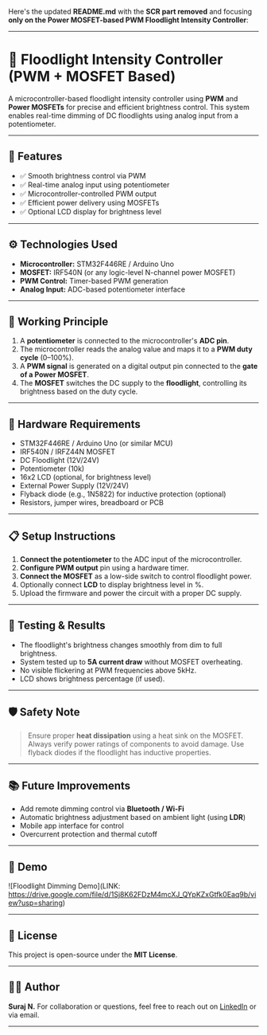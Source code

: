 Here's the updated **README.md** with the **SCR part removed** and focusing **only on the Power MOSFET-based PWM Floodlight Intensity Controller**:

---

# 🌟 Floodlight Intensity Controller (PWM + MOSFET Based)

A microcontroller-based floodlight intensity controller using **PWM** and **Power MOSFETs** for precise and efficient brightness control. This system enables real-time dimming of DC floodlights using analog input from a potentiometer.

---

## 📌 Features

* ✅ Smooth brightness control via PWM
* ✅ Real-time analog input using potentiometer
* ✅ Microcontroller-controlled PWM output
* ✅ Efficient power delivery using MOSFETs
* ✅ Optional LCD display for brightness level

---

## ⚙️ Technologies Used

* **Microcontroller:** STM32F446RE / Arduino Uno
* **MOSFET:** IRF540N (or any logic-level N-channel power MOSFET)
* **PWM Control:** Timer-based PWM generation
* **Analog Input:** ADC-based potentiometer interface

---

## 🔌 Working Principle

1. A **potentiometer** is connected to the microcontroller's **ADC pin**.
2. The microcontroller reads the analog value and maps it to a **PWM duty cycle** (0–100%).
3. A **PWM signal** is generated on a digital output pin connected to the **gate of a Power MOSFET**.
4. The **MOSFET** switches the DC supply to the **floodlight**, controlling its brightness based on the duty cycle.

---

## 🧰 Hardware Requirements

* STM32F446RE / Arduino Uno (or similar MCU)
* IRF540N / IRFZ44N MOSFET
* DC Floodlight (12V/24V)
* Potentiometer (10k)
* 16x2 LCD (optional, for brightness level)
* External Power Supply (12V/24V)
* Flyback diode (e.g., 1N5822) for inductive protection (optional)
* Resistors, jumper wires, breadboard or PCB

---

## 📋 Setup Instructions

1. **Connect the potentiometer** to the ADC input of the microcontroller.
2. **Configure PWM output** pin using a hardware timer.
3. **Connect the MOSFET** as a low-side switch to control floodlight power.
4. Optionally connect **LCD** to display brightness level in %.
5. Upload the firmware and power the circuit with a proper DC supply.

---

## 🧪 Testing & Results

* The floodlight's brightness changes smoothly from dim to full brightness.
* System tested up to **5A current draw** without MOSFET overheating.
* No visible flickering at PWM frequencies above 5kHz.
* LCD shows brightness percentage (if used).

---

## 🛡️ Safety Note

> Ensure proper **heat dissipation** using a heat sink on the MOSFET.
> Always verify power ratings of components to avoid damage.
> Use flyback diodes if the floodlight has inductive properties.

---

## 📚 Future Improvements

* Add remote dimming control via **Bluetooth / Wi-Fi**
* Automatic brightness adjustment based on ambient light (using **LDR**)
* Mobile app interface for control
* Overcurrent protection and thermal cutoff

---

## 📸 Demo

![Floodlight Dimming Demo](LINK: https://drive.google.com/file/d/1Sj8K62FDzM4mcXJ_QYpKZxGtfk0Eaq9b/view?usp=sharing)

---

## 📄 License

This project is open-source under the **MIT License**.

---

## 🙋‍♂️ Author

**Suraj N.**
For collaboration or questions, feel free to reach out on [LinkedIn](#) or via email.

---
